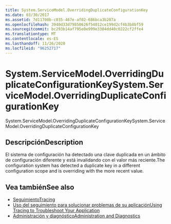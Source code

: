 ```yaml
---
title: System.ServiceModel.OverridingDuplicateConfigurationKey
ms.date: 03/30/2017
ms.assetid: 7d11700b-c035-467e-af02-686bca3b207a
ms.openlocfilehash: 3940d33d79850626f54012ce199d2cf4b3b8bf59
ms.sourcegitcommit: bc293b14af795e0e999e3304dd40c0222cf2ffe4
ms.translationtype: MT
ms.contentlocale: es-ES
ms.lasthandoff: 11/26/2020
ms.locfileid: "96252717"
---
```

# <a name="systemservicemodeloverridingduplicateconfigurationkey"></a><span data-ttu-id="d17b8-102">System.ServiceModel.OverridingDuplicateConfigurationKey</span><span class="sxs-lookup"><span data-stu-id="d17b8-102">System.ServiceModel.OverridingDuplicateConfigurationKey</span></span>

<span data-ttu-id="d17b8-103">System.ServiceModel.OverridingDuplicateConfigurationKey</span><span class="sxs-lookup"><span data-stu-id="d17b8-103">System.ServiceModel.OverridingDuplicateConfigurationKey</span></span>  
  
## <a name="description"></a><span data-ttu-id="d17b8-104">Descripción</span><span class="sxs-lookup"><span data-stu-id="d17b8-104">Description</span></span>  

 <span data-ttu-id="d17b8-105">El sistema de configuración ha detectado una clave duplicada en un ámbito de configuración diferente y está invalidando con el valor más reciente.</span><span class="sxs-lookup"><span data-stu-id="d17b8-105">The configuration system has detected a duplicate key in a different configuration scope and is overriding with the more recent value.</span></span>  
  
## <a name="see-also"></a><span data-ttu-id="d17b8-106">Vea también</span><span class="sxs-lookup"><span data-stu-id="d17b8-106">See also</span></span>

- [<span data-ttu-id="d17b8-107">Seguimiento</span><span class="sxs-lookup"><span data-stu-id="d17b8-107">Tracing</span></span>](index.md)
- [<span data-ttu-id="d17b8-108">Uso del seguimiento para solucionar problemas de su aplicación</span><span class="sxs-lookup"><span data-stu-id="d17b8-108">Using Tracing to Troubleshoot Your Application</span></span>](using-tracing-to-troubleshoot-your-application.md)
- [<span data-ttu-id="d17b8-109">Administración y diagnóstico</span><span class="sxs-lookup"><span data-stu-id="d17b8-109">Administration and Diagnostics</span></span>](../index.md)
